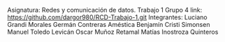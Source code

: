 Asignatura: Redes y comunicación de datos.
Trabajo 1
Grupo 4
link: https://github.com/dargor980/RCD-Trabajo-1.git
Integrantes:
Luciano Grandi Morales
Germán Contreras Améstica
Benjamín Cristi Simonsen
Manuel Toledo Levicán 
Oscar Muñoz Retamal
Matías Inostroza Quinteros